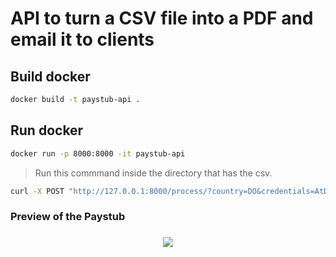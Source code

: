 # API to turn a CSV file into a PDF and email it to clients


## Build docker 
```bash
docker build -t paystub-api .
```

## Run docker
```bash
docker run -p 8000:8000 -it paystub-api
```
> Run this commmand inside the directory that has the csv.
```bash
curl -X POST "http://127.0.0.1:8000/process/?country=DO&credentials=AtDev+AtDev123&company=abba" -F "file=@paystub1.csv"
```


### Preview of the Paystub
###
<p align="center">
  
<img src="https://github.com/user-attachments/assets/696d39fe-f0b1-4abd-94e1-a61b8218e1cf" /> 
</p>
